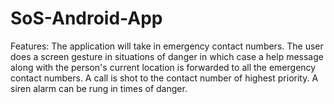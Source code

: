 # SoS-Android-App
Features:
The application will take in emergency contact numbers.
The user does a screen gesture in situations of danger in which case a help message along with the person's current location is forwarded to all the emergency contact numbers.
A call is shot to the contact number of highest priority.
A siren alarm can be rung in times of danger.

